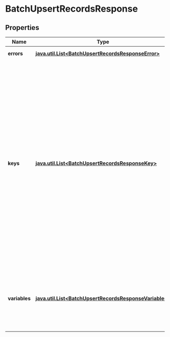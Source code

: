 

# BatchUpsertRecordsResponse


## Properties

Name | Type | Description | Notes
------------ | ------------- | ------------- | -------------
**errors** | [**java.util.List&lt;BatchUpsertRecordsResponseError&gt;**](BatchUpsertRecordsResponseError.md) | Errors that occurred. |  [optional]
**keys** | [**java.util.List&lt;BatchUpsertRecordsResponseKey&gt;**](BatchUpsertRecordsResponseKey.md) | A list of keys of the records that were inserted.  If a record was inserted, keys contains an entry containing the index of the inserted record from &#x60;records&#x60; and the key. You can use the key if you need to retrieve or delete the record.  If a record was updated, keys contains no such entry for the updated record. |  [optional]
**variables** | [**java.util.List&lt;BatchUpsertRecordsResponseVariables&gt;**](BatchUpsertRecordsResponseVariables.md) | A list of modified variables returned by the pipeline after it has finished processing each record. |  [optional]



